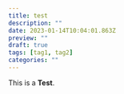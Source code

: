 ```yaml
---
title: test
description: ""
date: 2023-01-14T10:04:01.863Z
preview: ""
draft: true
tags: [tag1, tag2]
categories: ""
---
```


This is a <strong>Test</strong>.
